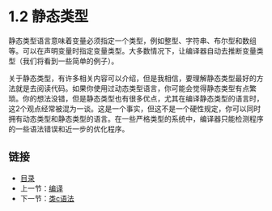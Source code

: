 # 1.2 静态类型

静态类型语言意味着变量必须指定一个类型，例如整型、字符串、布尔型和数组等。可以在声明变量时指定变量类型。大多数情况下，让编译器自动去推断变量类型（我们将看到一些简单的例子）。

关于静态类型，有许多相关内容可以介绍，但是我相信，要理解静态类型最好的方法就是去阅读代码。如果你使用过动态类型语言，你可能会觉得静态类型有点繁琐。你的想法没错，但是静态类型也有很多优点，尤其在编译静态类型的语言时，这2个观点经常被混为一谈。这是一个事实，但这不是一个硬性规定，你可以同时拥有动态类型和静态类型的语言。在一些严格类型的系统中，编译器只能检测程序的一些语法错误和近一步的优化程序。

## 链接

- [目录](directory.md)
- 上一节：[编译](1.1.md)
- 下一节：[类c语法](1.3.md)